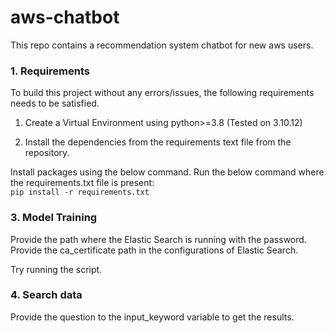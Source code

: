 # aws-chatbot
This repo contains a recommendation system chatbot for new aws users.


### 1. Requirements

To build this project without any errors/issues, the following requirements needs to be satisfied.

1.  Create a Virtual Environment using python>=3.8 (Tested on 3.10.12)
    
2.  Install the dependencies from the requirements text file from the repository.

Install packages using the below command. Run the below command where the requirements.txt file is present:  
 `pip install -r requirements.txt`



### 3. Model Training

Provide the path where the Elastic Search is running with the password. Provide the ca_certificate path in the configurations of Elastic Search.

Try running the script.

### 4. Search data

Provide the question to the input_keyword variable to get the results.
